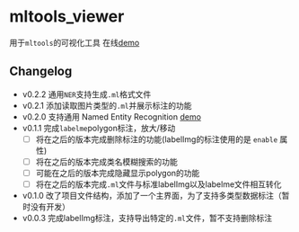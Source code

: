 # mltools_viewer

用于`mltools`的可视化工具 在线[demo](https://guchengxi1994.github.io/simple-tools-for-machine-learning/)

## Changelog
* v0.2.2 通用`NER`支持生成`.ml`格式文件
* v0.2.1 添加读取图片类型的`.ml`并展示标注的功能
* v0.2.0 支持通用 Named Entity Recognition  [demo](https://guchengxi1994.github.io/simple-tools-for-machine-learning/#/pageNer)
* v0.1.1 完成`labelme`polygon标注，放大/移动
  - [ ] 将在之后的版本完成删除标注的功能(labelImg的标注使用的是 `enable` 属性)
  - [ ] 将在之后的版本完成类名模糊搜索的功能
  - [ ] 可能在之后的版本完成隐藏显示polygon的功能
  - [ ] 将在之后的版本完成`.ml`文件与标准labelImg以及labelme文件相互转化
* v0.1.0 改了项目文件结构，添加了一个主界面，为了支持多类型数据标注（暂时没有开发）
* v0.0.3 完成labelImg标注，支持导出特定的`.ml`文件，暂不支持删除标注
